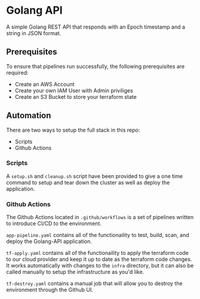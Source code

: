 # Golang API 
A simple Golang REST API that responds with an Epoch timestamp and a string in JSON format.

## Prerequisites

To ensure that pipelines run successfully, the following prerequisites are required:
* Create an AWS Account
* Create your own IAM User with Admin priviliges
* Create an S3 Bucket to store your terraform state

## Automation

There are two ways to setup the full stack in this repo:
* Scripts
* Github Actions

### Scripts

A `setup.sh` and `cleanup.sh` script have been provided to give a one time command to setup and tear down the cluster as well as deploy the application. 

### Github Actions

The Github Actions located in `.github/workflows` is a set of pipelines written to introduce CI/CD to the environment.
 
`app-pipeline.yaml` contains all of the functionaility to test, build, scan, and deploy the Golang-API application.

`tf-apply.yaml` contains all of the functionaility to apply the terraform code to our cloud provider and keep it up to date as the terraform code changes. It works automatically with changes to the `infra` directory, but it can also be called manually to setup the infrastructure as you'd like.

`tf-destroy.yaml` contains a manual job that will allow you to destroy the environment through the Github UI.
